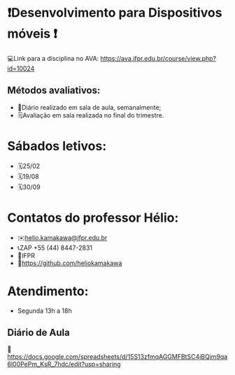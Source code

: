 # ❗Desenvolvimento para Dispositivos móveis ❗

💻Link para a disciplina no AVA: https://ava.ifpr.edu.br/course/view.php?id=10024

## Métodos avaliativos:

* 📝Diário realizado em sala de aula, semanalmente;
* 🗒️Avaliação em sala realizada no final do trimestre.


# Sábados letivos:
* 🗓️25/02
* 🗓19/08
* 🗓30/09

# Contatos do professor Hélio:

 * ✉️helio.kamakawa@ifpr.edu.br 
 * 📞ZAP +55 (44) 8447-2831
 * 🎒IFPR
 * 🔗https://github.com/heliokamakawa

# Atendimento:

* Segunda 13h a 18h

## Diário de Aula 
💬https://docs.google.com/spreadsheets/d/15S13zfmqAGGMFBtSC4jBQjm9qa6l00PePm_KsR_7hdc/edit?usp=sharing
